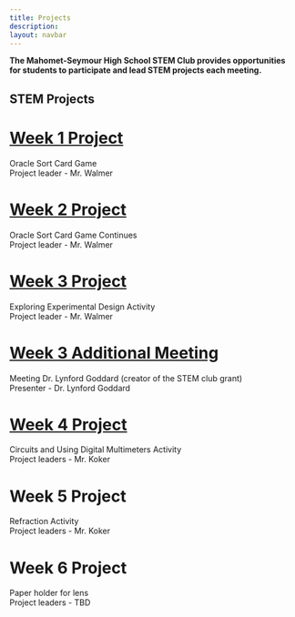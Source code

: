```yaml
---
title: Projects
description:
layout: navbar
---
```


**The Mahomet-Seymour High School STEM Club provides opportunities for students to participate and lead STEM projects each meeting.** 


## **STEM Projects**


# **[Week 1 Project](OracleSortCardGame.html)**
Oracle Sort Card Game                                                            
Project leader - Mr. Walmer


# **[Week 2 Project](OracleSortCardGame2.html)**
Oracle Sort Card Game Continues                                                   
Project leader - Mr. Walmer


# **[Week 3 Project](ExploringExperimentalDesign.html)**
Exploring Experimental Design Activity        
Project leader - Mr. Walmer                    

# **[Week 3 Additional Meeting](MeetingDrLynfordGoddard.html)**                       
Meeting Dr. Lynford Goddard (creator of the STEM club grant)                          
Presenter - Dr. Lynford Goddard                     
                                                           
                                                         
# **[Week 4 Project](CircuitsAndUsingDigitalMultimetersActivity.html)**
Circuits and Using Digital Multimeters Activity                                                                
Project leaders - Mr. Koker


# **Week 5 Project**
Refraction Activity                                                                
Project leaders - Mr. Koker


# **Week 6 Project**
Paper holder for lens                                                                
Project leaders - TBD



